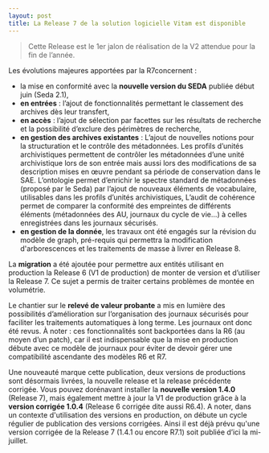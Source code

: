 ```yaml
---
layout: post
title: La Release 7 de la solution logicielle Vitam est disponible
---
```


> Cette Release est le 1er jalon de réalisation de la V2 attendue pour la fin de l’année.


Les évolutions majeures apportées par la R7concernent : 
* la mise en conformité avec la **nouvelle version du SEDA** publiée début juin (Seda 2.1),
* **en entrées** : l’ajout de fonctionnalités permettant le classement des archives dès leur transfert,
* **en accès** :  l’ajout de sélection par facettes sur les résultats de recherche et la possibilité d’exclure des périmètres de recherche,
* **en gestion des archives existantes** : 
L’ajout de nouvelles notions pour la structuration et le contrôle des métadonnées. Les profils d’unités archivistiques permettent de contrôler les métadonnées d’une unité archivistique lors de son entrée mais aussi lors des modifications de sa description mises en œuvre pendant sa période de conservation dans le SAE. L’ontologie permet d’enrichir le spectre standard de métadonnées (proposé par le Seda) par l’ajout de nouveaux éléments de vocabulaire, utilisables dans les profils d’unités archivistiques,
L’audit de cohérence permet de comparer la conformité des empreintes de différents éléments (métadonnées des AU, journaux du cycle de vie...) à celles enregistrées dans les journaux sécurisés.
* **en gestion de la donnée**, les travaux ont été engagés sur la révision du modèle de graph, pré-requis qui permettra la modification d'arborescences et les traitements de masse à livrer en Release 8. 


La **migration** a été ajoutée pour permettre aux entités utilisant en production la Release 6 (V1 de production) de monter de version et d’utiliser la Release 7. Ce sujet a permis de traiter certains problèmes de montée en volumétrie. 


Le chantier sur le **relevé de valeur probante** a mis en lumière des possibilités d’amélioration sur l’organisation des journaux sécurisés pour faciliter les traitements automatiques à long terme. Les journaux ont donc été revus. À noter : ces fonctionnalités sont backportées dans la R6 (au moyen d’un patch), car il est indispensable que la mise en production débute avec ce modèle de journaux pour éviter de devoir gérer une compatibilité ascendante des modèles R6 et R7.


Une nouveauté marque cette publication, deux versions de productions sont désormais livrées, la nouvelle release et la release précédente corrigée. Vous pouvez dorénavant installer la **nouvelle version 1.4.0** (Release 7), mais également mettre à jour la V1 de production grâce à la **version corrigée 1.0.4** (Release 6 corrigée dite aussi R6.4). 
A noter, dans un contexte d'utilisation des versions en production, on débute un cycle régulier de publication des versions corrigées. Ainsi il est déjà prévu qu'une version corrigée de la Release 7 (1.4.1 ou encore R7.1) soit publiée d’ici la mi-juillet.